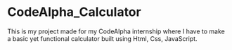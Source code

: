 # CodeAlpha_Calculator

This is my project made for my CodeAlpha internship where I have to make a basic yet functional calculator built using Html, Css, JavaScript.
